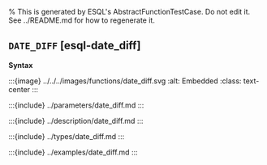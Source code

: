 % This is generated by ESQL's AbstractFunctionTestCase. Do not edit it. See ../README.md for how to regenerate it.

## `DATE_DIFF` [esql-date_diff]

**Syntax**

:::{image} ../../../images/functions/date_diff.svg
:alt: Embedded
:class: text-center
:::


:::{include} ../parameters/date_diff.md
:::

:::{include} ../description/date_diff.md
:::

:::{include} ../types/date_diff.md
:::

:::{include} ../examples/date_diff.md
:::

